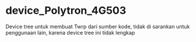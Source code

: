 # device_Polytron_4G503

Device tree untuk membuat Twrp dari sumber kode, tidak di sarankan untuk penggunaan lain, karena device tree ini tidak lengkap
